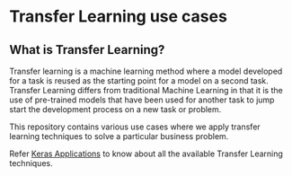# Transfer Learning use cases

## What is Transfer Learning?
Transfer learning is a machine learning method where a model developed for a task is reused as the starting point for a model on a second task.
Transfer Learning differs from traditional Machine Learning in that it is the use of pre-trained models that have been used for another task to jump start the development process on a new task or problem.

This repository contains various use cases where we apply transfer learning techniques to solve a particular business problem.

Refer [Keras Applications](https://keras.io/api/applications/) to know about all the available Transfer Learning techniques.

